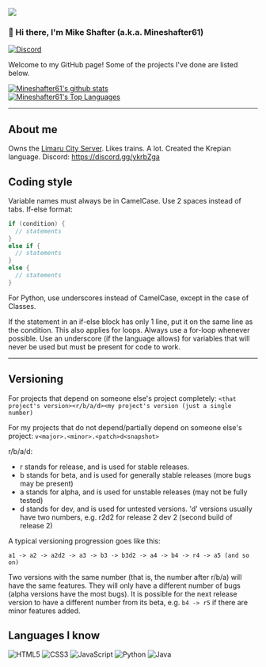 ![](https://komarev.com/ghpvc/?username=Mineshafter61&color=00ff00)
### 📿 Hi there, I'm Mike Shafter (a.k.a. Mineshafter61)
[![Discord](https://img.shields.io/discord/590800544214286347?color=blue&label=Find%20me%20on%20Discord&style=for-the-badge)](https://discord.gg/ykrbZga)

Welcome to my GitHub page! Some of the projects I've done are listed below.

[![Mineshafter61's github stats](https://github-readme-stats.vercel.app/api?username=Mineshafter61&theme=tokyonight&showicons=true)](https://github.com/anuraghazra/github-readme-stats)\
[![Mineshafter61's Top Languages](https://github-readme-stats.vercel.app/api/top-langs/?username=Mineshafter61&theme=tokyonight&showicons=true)](https://github.com/anuraghazra/github-readme-stats)

<hr>

## About me
Owns the [Limaru City Server](https://mineshafter61.github.io/LimaruSite). Likes trains. A lot. Created the Krepian language. Discord: https://discord.gg/ykrbZga

## Coding style
Variable names must always be in CamelCase. Use 2 spaces instead of tabs. If-else format:
```c++
if (condition) {
  // statements
}
else if {
  // statements
}
else {
  // statements
}
```
For Python, use underscores instead of CamelCase, except in the case of Classes.

If the statement in an if-else block has only 1 line, put it on the same line as the condition. This also applies for loops. Always use a for-loop whenever possible. Use an underscore (if the language allows) for variables that will never be used but must be present for code to work.

<hr>

## Versioning
For projects that depend on someone else's project completely: `<that project's version><r/b/a/d><my project's version (just a single number)`

For my projects that do not depend/partially depend on someone else's project: `v<major>.<minor>.<patch>d<snapshot>`

r/b/a/d:
- r stands for release, and is used for stable releases.
- b stands for beta, and is used for generally stable releases (more bugs may be present)
- a stands for alpha, and is used for unstable releases (may not be fully tested)
- d stands for dev, and is used for untested versions. 'd' versions usually have two numbers, e.g. r2d2 for release 2 dev 2 (second build of release 2)

A typical versioning progression goes like this:

`a1 -> a2 -> a2d2 -> a3 -> b3 -> b3d2 -> a4 -> b4 -> r4 -> a5 (and so on)`

Two versions with the same number (that is, the number after r/b/a) will have the same features. They will only have a different number of bugs (alpha versions have the most bugs). It is possible for the next release version to have a different number from its beta, e.g. `b4 -> r5` if there are minor features added.

## Languages I know
<img alt="HTML5" src="https://img.shields.io/badge/html5%20-%23E34F26.svg?&style=for-the-badge&logo=html5&logoColor=white"/> <img alt="CSS3" src="https://img.shields.io/badge/css3%20-%231572B6.svg?&style=for-the-badge&logo=css3&logoColor=white"/> <img alt="JavaScript" src="https://img.shields.io/badge/javascript%20-%23323330.svg?&style=for-the-badge&logo=javascript&logoColor=%23F7DF1E"/> <img alt="Python" src="https://img.shields.io/badge/python%20-%2314354C.svg?&style=for-the-badge&logo=python&logoColor=white"/> <img alt="Java" src="https://img.shields.io/badge/java-%23ED8B00.svg?&style=for-the-badge&logo=java&logoColor=white"/> 


<!--
**YJJcoolcool/YJJcoolcool** is a ✨ _special_ ✨ repository because its `README.md` (this file) appears on your GitHub profile.

Here are some ideas to get you started:

- 🔭 I’m currently working on ...
- 🌱 I’m currently learning ...
- 👯 I’m looking to collaborate on ...
- 🤔 I’m looking for help with ...
- 💬 Ask me about ...
- 📫 How to reach me: ...
- 😄 Pronouns: ...
- ⚡ Fun fact: ...
-->

